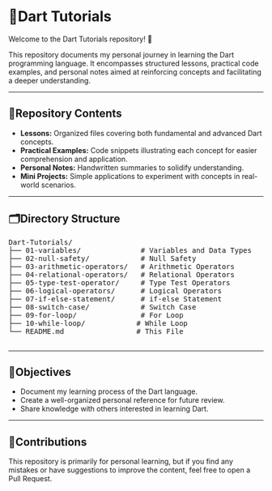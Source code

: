 <!DOCTYPE html>
<html lang="en">
<head>
  <meta charset="UTF-8">

</head>
<body>

  <h1><span class="emoji">📘</span>Dart Tutorials</h1>
  <p>Welcome to the Dart Tutorials repository! <span class="emoji">🎯</span></p>

  <p>This repository documents my personal journey in learning the Dart programming language. It encompasses structured lessons, practical code examples, and personal notes aimed at reinforcing concepts and facilitating a deeper understanding.</p>

  <hr>

  <div class="section">
    <h2><span class="emoji">🧭</span>Repository Contents</h2>
    <ul>
      <li><strong>Lessons:</strong> Organized files covering both fundamental and advanced Dart concepts.</li>
      <li><strong>Practical Examples:</strong> Code snippets illustrating each concept for easier comprehension and application.</li>
      <li><strong>Personal Notes:</strong> Handwritten summaries to solidify understanding.</li>
      <li><strong>Mini Projects:</strong> Simple applications to experiment with concepts in real-world scenarios.</li>
    </ul>
  </div>

  <hr>

  <div class="section">
    <h2><span class="emoji">🗂️</span>Directory Structure</h2>
    <pre>
Dart-Tutorials/
├── 01-variables/              # Variables and Data Types
├── 02-null-safety/            # Null Safety
├── 03-arithmetic-operators/   # Arithmetic Operators
├── 04-relational-operators/   # Relational Operators
├── 05-type-test-operator/     # Type Test Operators
├── 06-logical-operators/      # Logical Operators
├── 07-if-else-statement/      # if-else Statement      
├── 08-switch-case/            # Switch Case
├── 09-for-loop/               # For Loop
├── 10-while-loop/            # While Loop
└── README.md                 # This File
    </pre>
  </div>

  <hr>

  <div class="section">
    <h2><span class="emoji">🎯</span>Objectives</h2>
    <ul>
      <li>Document my learning process of the Dart language.</li>
      <li>Create a well-organized personal reference for future review.</li>
      <li>Share knowledge with others interested in learning Dart.</li>
    </ul>
  </div>

  <hr>

  <div class="section">
    <h2><span class="emoji">🤝</span>Contributions</h2>
    <p>This repository is primarily for personal learning, but if you find any mistakes or have suggestions to improve the content, feel free to open a Pull Request.</p>
  </div>

</body>
</html>
